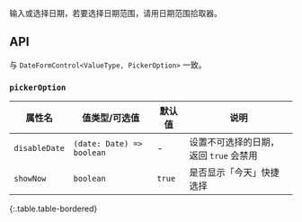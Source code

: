 输入或选择日期，若要选择日期范围，请用日期范围拾取器。

## API

与 `DateFormControl<ValueType, PickerOption>` 一致。

### `pickerOption`

| 属性名 | 值类型/可选值 | 默认值 | 说明 |
| --- | --- | --- | --- |
| `disableDate` | `(date: Date) => boolean` | - | 设置不可选择的日期，返回 `true` 会禁用 |
| `showNow` | `boolean` | `true` | 是否显示「今天」快捷选择 |
{:.table.table-bordered}

